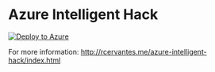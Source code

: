 # Azure Intelligent Hack

[![Deploy to Azure](https://azuredeploy.net/deploybutton.png)](https://azuredeploy.net/)

For more information: http://rcervantes.me/azure-intelligent-hack/index.html
